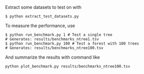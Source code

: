 Extract some datasets to test on with

```
$ python extract_test_datasets.py
```

To measure the performance, use

```
$ python run_benchmark.py 1 # Test a single tree
# Generates: results/benchmarks_ntree1.tsv
$ python run_benchmark.py 100 # Test a forest with 100 trees
# Generates: results/benchmarks_ntree100.tsv
```

And summarize the results with command like

```
python plot_benchmark.py results/benchmarks_ntree100.tsv
```
